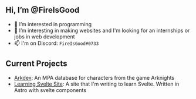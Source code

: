<!---
FireIsGood/FireIsGood is a ✨ special ✨ repository because its `README.md` (this file) appears on your GitHub profile.
You can click the Preview link to take a look at your changes.
--->

## Hi, I’m @FireIsGood
- 👀 I’m interested in programming
- 🌱 I’m interesting in making websites and I'm looking for an internships or jobs in web development
- 📫 I'm on Discord: `FireIsGood#0733`

## Current Projects
- [Arkdex](https://github.com/FireIsGood/arkdex): An MPA database for characters from the game Arknights
- [Learning Svelte Site](https://github.com/FireIsGood/learning-svelte-site): A site that I'm writing to learn Svelte. Written in Astro with svelte components
